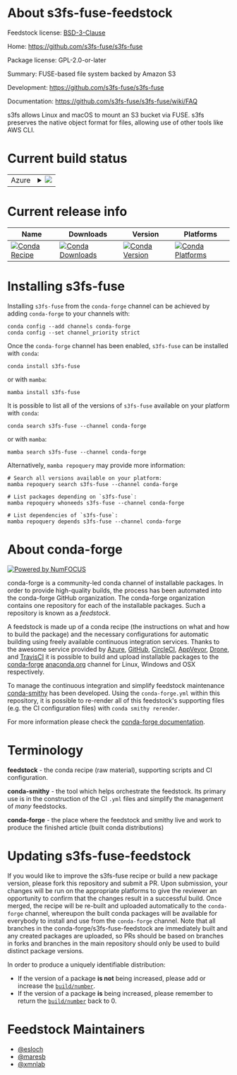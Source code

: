 About s3fs-fuse-feedstock
=========================

Feedstock license: [BSD-3-Clause](https://github.com/conda-forge/s3fs-fuse-feedstock/blob/main/LICENSE.txt)

Home: https://github.com/s3fs-fuse/s3fs-fuse

Package license: GPL-2.0-or-later

Summary: FUSE-based file system backed by Amazon S3

Development: https://github.com/s3fs-fuse/s3fs-fuse

Documentation: https://github.com/s3fs-fuse/s3fs-fuse/wiki/FAQ

s3fs allows Linux and macOS to mount an S3 bucket via FUSE.
s3fs preserves the native object format for files, allowing use of other tools like AWS CLI.


Current build status
====================


<table>
    
  <tr>
    <td>Azure</td>
    <td>
      <details>
        <summary>
          <a href="https://dev.azure.com/conda-forge/feedstock-builds/_build/latest?definitionId=11404&branchName=main">
            <img src="https://dev.azure.com/conda-forge/feedstock-builds/_apis/build/status/s3fs-fuse-feedstock?branchName=main">
          </a>
        </summary>
        <table>
          <thead><tr><th>Variant</th><th>Status</th></tr></thead>
          <tbody><tr>
              <td>linux_64</td>
              <td>
                <a href="https://dev.azure.com/conda-forge/feedstock-builds/_build/latest?definitionId=11404&branchName=main">
                  <img src="https://dev.azure.com/conda-forge/feedstock-builds/_apis/build/status/s3fs-fuse-feedstock?branchName=main&jobName=linux&configuration=linux%20linux_64_" alt="variant">
                </a>
              </td>
            </tr>
          </tbody>
        </table>
      </details>
    </td>
  </tr>
</table>

Current release info
====================

| Name | Downloads | Version | Platforms |
| --- | --- | --- | --- |
| [![Conda Recipe](https://img.shields.io/badge/recipe-s3fs--fuse-green.svg)](https://anaconda.org/conda-forge/s3fs-fuse) | [![Conda Downloads](https://img.shields.io/conda/dn/conda-forge/s3fs-fuse.svg)](https://anaconda.org/conda-forge/s3fs-fuse) | [![Conda Version](https://img.shields.io/conda/vn/conda-forge/s3fs-fuse.svg)](https://anaconda.org/conda-forge/s3fs-fuse) | [![Conda Platforms](https://img.shields.io/conda/pn/conda-forge/s3fs-fuse.svg)](https://anaconda.org/conda-forge/s3fs-fuse) |

Installing s3fs-fuse
====================

Installing `s3fs-fuse` from the `conda-forge` channel can be achieved by adding `conda-forge` to your channels with:

```
conda config --add channels conda-forge
conda config --set channel_priority strict
```

Once the `conda-forge` channel has been enabled, `s3fs-fuse` can be installed with `conda`:

```
conda install s3fs-fuse
```

or with `mamba`:

```
mamba install s3fs-fuse
```

It is possible to list all of the versions of `s3fs-fuse` available on your platform with `conda`:

```
conda search s3fs-fuse --channel conda-forge
```

or with `mamba`:

```
mamba search s3fs-fuse --channel conda-forge
```

Alternatively, `mamba repoquery` may provide more information:

```
# Search all versions available on your platform:
mamba repoquery search s3fs-fuse --channel conda-forge

# List packages depending on `s3fs-fuse`:
mamba repoquery whoneeds s3fs-fuse --channel conda-forge

# List dependencies of `s3fs-fuse`:
mamba repoquery depends s3fs-fuse --channel conda-forge
```


About conda-forge
=================

[![Powered by
NumFOCUS](https://img.shields.io/badge/powered%20by-NumFOCUS-orange.svg?style=flat&colorA=E1523D&colorB=007D8A)](https://numfocus.org)

conda-forge is a community-led conda channel of installable packages.
In order to provide high-quality builds, the process has been automated into the
conda-forge GitHub organization. The conda-forge organization contains one repository
for each of the installable packages. Such a repository is known as a *feedstock*.

A feedstock is made up of a conda recipe (the instructions on what and how to build
the package) and the necessary configurations for automatic building using freely
available continuous integration services. Thanks to the awesome service provided by
[Azure](https://azure.microsoft.com/en-us/services/devops/), [GitHub](https://github.com/),
[CircleCI](https://circleci.com/), [AppVeyor](https://www.appveyor.com/),
[Drone](https://cloud.drone.io/welcome), and [TravisCI](https://travis-ci.com/)
it is possible to build and upload installable packages to the
[conda-forge](https://anaconda.org/conda-forge) [anaconda.org](https://anaconda.org/)
channel for Linux, Windows and OSX respectively.

To manage the continuous integration and simplify feedstock maintenance
[conda-smithy](https://github.com/conda-forge/conda-smithy) has been developed.
Using the ``conda-forge.yml`` within this repository, it is possible to re-render all of
this feedstock's supporting files (e.g. the CI configuration files) with ``conda smithy rerender``.

For more information please check the [conda-forge documentation](https://conda-forge.org/docs/).

Terminology
===========

**feedstock** - the conda recipe (raw material), supporting scripts and CI configuration.

**conda-smithy** - the tool which helps orchestrate the feedstock.
                   Its primary use is in the construction of the CI ``.yml`` files
                   and simplify the management of *many* feedstocks.

**conda-forge** - the place where the feedstock and smithy live and work to
                  produce the finished article (built conda distributions)


Updating s3fs-fuse-feedstock
============================

If you would like to improve the s3fs-fuse recipe or build a new
package version, please fork this repository and submit a PR. Upon submission,
your changes will be run on the appropriate platforms to give the reviewer an
opportunity to confirm that the changes result in a successful build. Once
merged, the recipe will be re-built and uploaded automatically to the
`conda-forge` channel, whereupon the built conda packages will be available for
everybody to install and use from the `conda-forge` channel.
Note that all branches in the conda-forge/s3fs-fuse-feedstock are
immediately built and any created packages are uploaded, so PRs should be based
on branches in forks and branches in the main repository should only be used to
build distinct package versions.

In order to produce a uniquely identifiable distribution:
 * If the version of a package **is not** being increased, please add or increase
   the [``build/number``](https://docs.conda.io/projects/conda-build/en/latest/resources/define-metadata.html#build-number-and-string).
 * If the version of a package **is** being increased, please remember to return
   the [``build/number``](https://docs.conda.io/projects/conda-build/en/latest/resources/define-metadata.html#build-number-and-string)
   back to 0.

Feedstock Maintainers
=====================

* [@esloch](https://github.com/esloch/)
* [@maresb](https://github.com/maresb/)
* [@xmnlab](https://github.com/xmnlab/)

